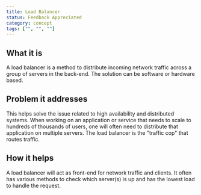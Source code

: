 ```yaml
---
title: Load Balancer
status: Feedback Appreciated
category: concept
tags: ["", "", ""]
---
```


## What it is
A load balancer is a method to distribute incoming network traffic across a group of servers in the back-end. The solution can be software or hardware based.

## Problem it addresses
This helps solve the issue related to high availability and distributed systems. When working on an application or service that needs to scale to hundreds of thousands of users, one will often need to distribute that application on multiple servers. The load balancer is the "traffic cop" that routes traffic.

## How it helps
A load balancer will act as front-end for network traffic and clients. It often has various methods to check which server(s) is up and has the lowest load to handle the request.